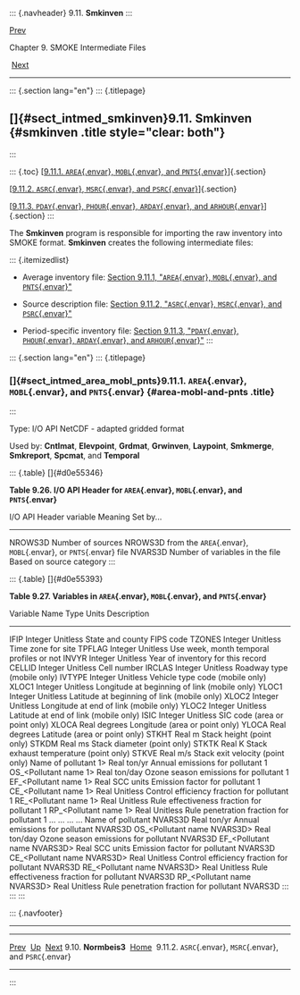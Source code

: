 ::: {.navheader}
9.11. **Smkinven**
:::

[Prev](ch09s10.html) 

Chapter 9. SMOKE Intermediate Files

 [Next](ch09s11s02.html)

------------------------------------------------------------------------

::: {.section lang="en"}
::: {.titlepage}
<div>

<div>

[]{#sect_intmed_smkinven}9.11. **Smkinven** {#smkinven .title style="clear: both"}
-------------------------------------------

</div>

</div>
:::

::: {.toc}
[[9.11.1. `AREA`{.envar}, `MOBL`{.envar}, and
`PNTS`{.envar}](ch09s11.html#sect_intmed_area_mobl_pnts)]{.section}

[[9.11.2. `ASRC`{.envar}, `MSRC`{.envar}, and
`PSRC`{.envar}](ch09s11s02.html)]{.section}

[[9.11.3. `PDAY`{.envar}, `PHOUR`{.envar}, `ARDAY`{.envar}, and
`ARHOUR`{.envar}](ch09s11s03.html)]{.section}
:::

The **Smkinven** program is responsible for importing the raw inventory
into SMOKE format. **Smkinven** creates the following intermediate
files:

::: {.itemizedlist}
-   Average inventory file: [Section 9.11.1, "`AREA`{.envar},
    `MOBL`{.envar}, and
    `PNTS`{.envar}"](ch09s11.html#sect_intmed_area_mobl_pnts "9.11.1. AREA, MOBL, and PNTS")

-   Source description file: [Section 9.11.2, "`ASRC`{.envar},
    `MSRC`{.envar}, and
    `PSRC`{.envar}"](ch09s11s02.html "9.11.2. ASRC, MSRC, and PSRC")

-   Period-specific inventory file: [Section 9.11.3, "`PDAY`{.envar},
    `PHOUR`{.envar}, `ARDAY`{.envar}, and
    `ARHOUR`{.envar}"](ch09s11s03.html "9.11.3. PDAY, PHOUR, ARDAY, and ARHOUR")
:::

::: {.section lang="en"}
::: {.titlepage}
<div>

<div>

### []{#sect_intmed_area_mobl_pnts}9.11.1. `AREA`{.envar}, `MOBL`{.envar}, and `PNTS`{.envar} {#area-mobl-and-pnts .title}

</div>

</div>
:::

Type: I/O API NetCDF - adapted gridded format

Used by: **Cntlmat**, **Elevpoint**, **Grdmat**, **Grwinven**,
**Laypoint**, **Smkmerge**, **Smkreport**, **Spcmat**, and **Temporal**

::: {.table}
[]{#d0e55346}

**Table 9.26. I/O API Header for `AREA`{.envar}, `MOBL`{.envar}, and
`PNTS`{.envar}**

  I/O API Header variable   Meaning                           Set by\...
  ------------------------- --------------------------------- -------------------------------------------------------------------------
  NROWS3D                   Number of sources                 NROWS3D from the `AREA`{.envar}, `MOBL`{.envar}, or `PNTS`{.envar} file
  NVARS3D                   Number of variables in the file   Based on source category
:::

::: {.table}
[]{#d0e55393}

**Table 9.27. Variables in `AREA`{.envar}, `MOBL`{.envar}, and
`PNTS`{.envar}**

  Variable Name                    Type      Units       Description
  -------------------------------- --------- ----------- ---------------------------------------------------
  IFIP                             Integer   Unitless    State and county FIPS code
  TZONES                           Integer   Unitless    Time zone for site
  TPFLAG                           Integer   Unitless    Use week, month temporal profiles or not
  INVYR                            Integer   Unitless    Year of inventory for this record
  CELLID                           Integer   Unitless    Cell number
  IRCLAS                           Integer   Unitless    Roadway type (mobile only)
  IVTYPE                           Integer   Unitless    Vehicle type code (mobile only)
  XLOC1                            Integer   Unitless    Longitude at beginning of link (mobile only)
  YLOC1                            Integer   Unitless    Latitude at beginning of link (mobile only)
  XLOC2                            Integer   Unitless    Longitude at end of link (mobile only)
  YLOC2                            Integer   Unitless    Latitude at end of link (mobile only)
  ISIC                             Integer   Unitless    SIC code (area or point only)
  XLOCA                            Real      degrees     Longitude (area or point only)
  YLOCA                            Real      degrees     Latitude (area or point only)
  STKHT                            Real      m           Stack height (point only)
  STKDM                            Real      ms          Stack diameter (point only)
  STKTK                            Real      K           Stack exhaust temperature (point only)
  STKVE                            Real      m/s         Stack exit velocity (point only)
  Name of pollutant 1\>            Real      ton/yr      Annual emissions for pollutant 1
  OS\_\<Pollutant name 1\>         Real      ton/day     Ozone season emissions for pollutant 1
  EF\_\<Pollutant name 1\>         Real      SCC units   Emission factor for pollutant 1
  CE\_\<Pollutant name 1\>         Real      Unitless    Control efficiency fraction for pollutant 1
  RE\_\<Pollutant name 1\>         Real      Unitless    Rule effectiveness fraction for pollutant 1
  RP\_\<Pollutant name 1\>         Real      Unitless    Rule penetration fraction for pollutant 1
  \...                             \...      \...        \...
  Name of pollutant NVARS3D        Real      ton/yr      Annual emissions for pollutant NVARS3D
  OS\_\<Pollutant name NVARS3D\>   Real      ton/day     Ozone season emissions for pollutant NVARS3D
  EF\_\<Pollutant name NVARS3D\>   Real      SCC units   Emission factor for pollutant NVARS3D
  CE\_\<Pollutant name NVARS3D\>   Real      Unitless    Control efficiency fraction for pollutant NVARS3D
  RE\_\<Pollutant name NVARS3D\>   Real      Unitless    Rule effectiveness fraction for pollutant NVARS3D
  RP\_\<Pollutant name NVARS3D\>   Real      Unitless    Rule penetration fraction for pollutant NVARS3D
:::
:::
:::

::: {.navfooter}

------------------------------------------------------------------------

  ----------------------- -------------------- -------------------------------------------------------------
  [Prev](ch09s10.html)      [Up](ch09.html)                                          [Next](ch09s11s02.html)
  9.10. **Normbeis3**      [Home](index.html)     9.11.2. `ASRC`{.envar}, `MSRC`{.envar}, and `PSRC`{.envar}
  ----------------------- -------------------- -------------------------------------------------------------
:::
